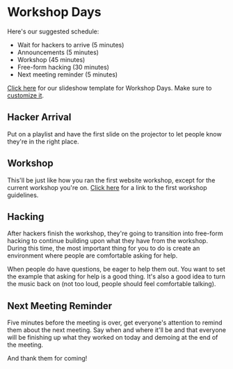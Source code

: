 # Workshop Days

Here's our suggested schedule:

- Wait for hackers to arrive (5 minutes)
- Announcements (5 minutes)
- Workshop (45 minutes)
- Free-form hacking (30 minutes)
- Next meeting reminder (5 minutes)

[Click here][workshop_day_template] for our slideshow template for Workshop
Days. Make sure to [customize it](/meetings/?id=slideshow-presentations).

[workshop_day_template]: https://docs.google.com/presentation/d/1LnbH5c7K-V608jMXNk3VyoVaZLaEuet7faHZCbYhOCs/edit

## Hacker Arrival

Put on a playlist and have the first slide on the projector to let people know
they're in the right place.

## Workshop

This'll be just like how you ran the first website workshop, except for the
current workshop you're on. [Click here][first_workshop] for a link to the first workshop guidelines.

[first_workshop]: /meetings/first_meeting?id=the-first-meeting

## Hacking

After hackers finish the workshop, they're going to transition into free-form
hacking to continue building upon what they have from the workshop. During this
time, the most important thing for you to do is create an environment where
people are comfortable asking for help.

When people do have questions, be eager to help them out. You want to set the
example that asking for help is a good thing. It's also a good idea to turn the
music back on (not too loud, people should feel comfortable talking).

## Next Meeting Reminder

Five minutes before the meeting is over, get everyone's attention to remind
them about the next meeting. Say when and where it'll be and that everyone will
be finishing up what they worked on today and demoing at the end of the
meeting.

And thank them for coming!
